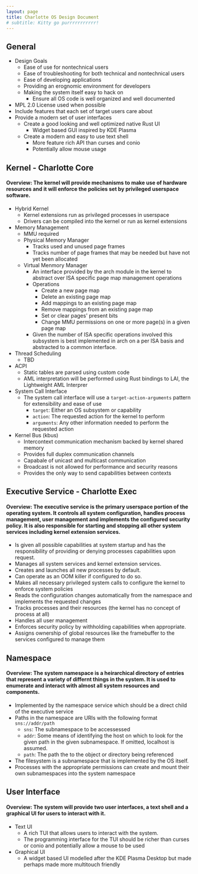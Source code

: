 ```yaml
---
layout: page
title: Charlotte OS Design Document
# subtitle: Kitty go purrrrrrrrrrr!
---
```


## General

- Design Goals
	- Ease of use for nontechnical users
	- Ease of troubleshooting for both technical and nontechnical users
	- Ease of developing applications
	- Providing an erognomic environment for developers
	- Making the system itself easy to hack on
		- Ensure all OS code is well organized and well documented
- MPL 2.0 License used when possible
- Include features that each set of target users care about
- Provide a modern set of user interfaces
	- Create a good looking and well optimized native Rust UI
		- Widget based GUI inspired by KDE Plasma
	- Create a modern and easy to use text shell
		- More feature rich API than curses and conio
		- Potentially allow mouse usage

## Kernel - Charlotte Core

#### Overview: The kernel will provide mechanisms to make use of hardware resources and it will enforce the policies set by privileged userspace software.

- Hybrid Kernel
	- Kernel extensions run as privileged processes in userspace
	- Drivers can be compiled into the kernel or run as kernel extensions
- Memory Management
	- MMU required
	- Physical Memory Manager
		- Tracks used and unused page frames
		- Tracks number of page frames that may be needed but have not yet been allocated
	- Virtual Menmory Manager
		- An interface provided by the arch module in the kernel to abstract over ISA specific page map management operations
		- Operations
			- Create a new page map
			- Delete an existing page map
			- Add mappings to an existing page map
			- Remove mappings from an existing page map
			- Set or clear pages' present bits
			- Change MMU permissions on one or more page(s) in a given page map
		- Given the number of ISA specific operations involved this subsystem is best implemented in arch on a per ISA basis
		and abstracted to a common interface.
- Thread Scheduling
	- TBD
- ACPI
	- Static tables are parsed using custom code
	- AML interpretation will be performed using Rust bindings to LAI, the Lightweight AML Interprer
- System Call Interface
	- The system call interface will use a `target-action-arguments` pattern for extensibility and ease of use
		- `target`: Either an OS subsystem or capability
		- `action`: The requested action for the kernel to perform
		- `arguments`: Any other information needed to perform the requested action
- Kernel Bus (kbus)
	- Intercontext communication mechanism backed by kernel shared memory
	- Provides full duplex communication channels
	- Capabale of unicast and multicast communication
	- Broadcast is not allowed for performance and security reasons
	- Provides the only way to send capabilities between contexts

## Executive Service - Charlotte Exec

#### Overview: The executive service is the primary userspace portion of the operating system. It controls all system configuration, handles process management, user management and implements the configured security policy. It is also responsible for starting and stopping all other system services including kernel extension services.
- Is given all possible capabilities at system startup and has the responsibility of providing or denying processes capabilities upon request.
- Manages all system services and kernel extension services.
- Creates and launches all new processes by default.
- Can operate as an OOM killer if configured to do so.
- Makes all necessary privileged system calls to configure the kernel to enforce system policies
- Reads the configuration changes automatically from the namespace and implements the requested changes
- Tracks processes and their resources (the kernel has no concept of process at all)
- Handles all user management
- Enforces security policy by withholding capabilities when appropriate.
- Assigns ownership of global resources like the framebuffer to the services configured to manage them

## Namespace

#### Overview: The system namespace is a heirarchical directory of entries that represent a variety of differnt things in the system. It is used to enumerate and interact with almost all system resources and components.

- Implemented by the namespace service which should be a direct child of the executive service
- Paths in the namespace are URIs with the following format `sns://addr/path`
	- `sns`: The subnamespace to be accessessed
	- `addr`: Some means of identifying the host on which to look for the given path in the given subnamespace. If omitted, localhost is assumed.
	- `path`: The path the to the object or directory being referenced
- The filesystem is a subnamespace that is implemented by the OS itself.
- Processes with the appropriate permissions can create and mount their own subnamespaces into the system namespace

## User Interface

#### Overview: The system will provide two user interfaces, a text shell and a graphical UI for users to interact with it.

- Text UI
	- A rich TUI that allows users to interact with the system.
	- The programming interface for the TUI should be richer than curses or conio and potentially allow a mouse to be used
- Graphical UI
	- A widget based UI modelled after the KDE Plasma Desktop but made perhaps made more multitouch friendly
